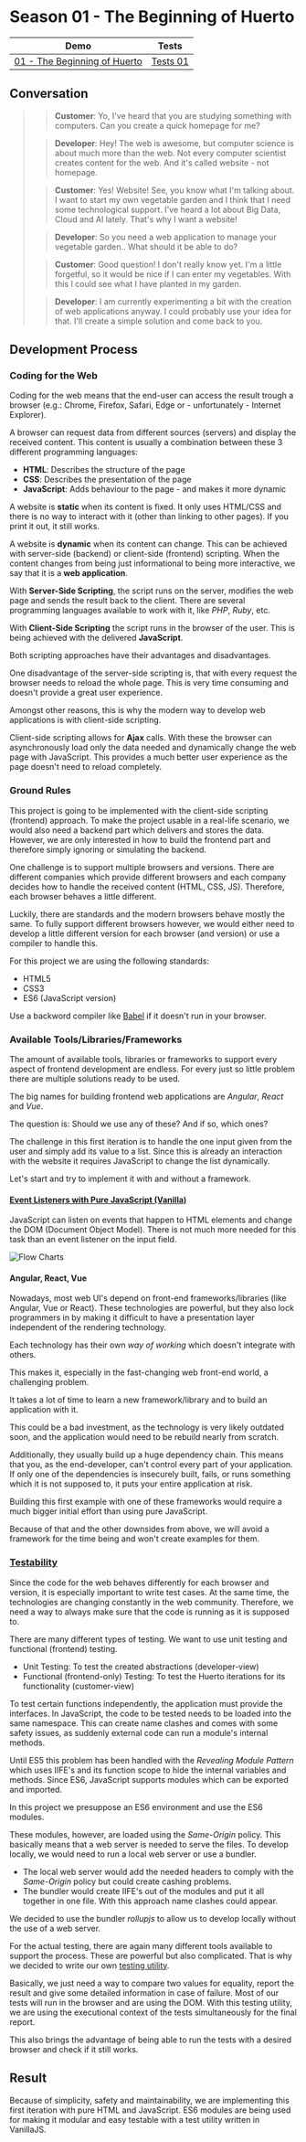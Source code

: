 # Season 01 - The Beginning of Huerto

| Demo                                      | Tests                  |
| ----------------------------------------- | ---------------------- |
| [01 - The Beginning of Huerto](demo.html) | [Tests 01](tests.html) |

## Conversation

> > **Customer**: Yo, I've heard that you are studying something with computers. Can you create a quick homepage for me?
>
> > **Developer**: Hey! The web is awesome, but computer science is about much more than the web. Not every computer scientist creates content for the web. And it's called website - not homepage.
>
> > **Customer**: Yes! Website! See, you know what I'm talking about. I want to start my own vegetable garden and I think that I need some technological support. I've heard a lot about Big Data, Cloud and AI lately. That's why I want a website!
>
> > **Developer**: So you need a web application to manage your vegetable garden.. What should it be able to do?
>
> > **Customer**: Good question! I don't really know yet. I'm a little forgetful, so it would be nice if I can enter my vegetables. With this I could see what I have planted in my garden.
>
> > **Developer**: I am currently experimenting a bit with the creation of web applications anyway. I could probably use your idea for that. I'll create a simple solution and come back to you.

## Development Process

### Coding for the Web

Coding for the web means that the end-user can access the result trough a browser (e.g.: Chrome, Firefox, Safari, Edge or - unfortunately - Internet Explorer).

A browser can request data from different sources (servers) and display the received content.
This content is usually a combination between these 3 different programming languages:

- **HTML**: Describes the structure of the page
- **CSS**: Describes the presentation of the page
- **JavaScript**: Adds behaviour to the page - and makes it more dynamic

A website is **static** when its content is fixed. It only uses HTML/CSS and there is no way to interact with it (other than linking to other pages). If you print it out, it still works.

A website is **dynamic** when its content can change. This can be achieved with server-side (backend) or client-side (frontend) scripting. When the content changes from being just informational to being more interactive, we say that it is a **web application**.

With **Server-Side Scripting**, the script runs on the server, modifies the web page and sends the result back to the client. There are several programming languages available to work with it, like _PHP_, _Ruby_, etc.

With **Client-Side Scripting** the script runs in the browser of the user. This is being achieved with the delivered **JavaScript**.

Both scripting approaches have their advantages and disadvantages.

One disadvantage of the server-side scripting is, that with every request the browser needs to reload the whole page. This is very time consuming and doesn't provide a great user experience.

Amongst other reasons, this is why the modern way to develop web applications is with client-side scripting.

Client-side scripting allows for **Ajax** calls. With these the browser can asynchronously load only the data needed and dynamically change the web page with JavaScript. This provides a much better user experience as the page doesn't need to reload completely.

### Ground Rules

This project is going to be implemented with the client-side scripting (frontend) approach. To make the project usable in a real-life scenario, we would also need a backend part which delivers and stores the data. However, we are only interested in how to build the frontend part and therefore simply ignoring or simulating the backend.

One challenge is to support multiple browsers and versions.
There are different companies which provide different browsers and each company decides how to handle the received content (HTML, CSS, JS). Therefore, each browser behaves a little different.

Luckily, there are standards and the modern browsers behave mostly the same.
To fully support different browsers however, we would either need to develop a little different version for each browser (and version) or use a compiler to handle this.

For this project we are using the following standards:

- HTML5
- CSS3
- ES6 (JavaScript version)

Use a backword compiler like [Babel](https://babeljs.io/) if it doesn't run in your browser.

### Available Tools/Libraries/Frameworks

The amount of available tools, libraries or frameworks to support every aspect of frontend development are endless.
For every just so little problem there are multiple solutions ready to be used.

The big names for building frontend web applications are _Angular_, _React_ and _Vue_.

The question is: Should we use any of these? And if so, which ones?

The challenge in this first iteration is to handle the one input given from the user and simply add its value to a list.
Since this is already an interaction with the website it requires JavaScript to change the list dynamically.

Let's start and try to implement it with and without a framework.

#### [Event Listeners with Pure JavaScript (Vanilla)](research/event-listeners)

JavaScript can listen on events that happen to HTML elements and change the DOM (Document Object Model).
There is not much more needed for this task than an event listener on the input field.

![Flow Charts](assets/diagrams/flowchart.png)

#### Angular, React, Vue

Nowadays, most web UI's depend on front-end frameworks/libraries (like Angular, Vue or React). These technologies are powerful, but they also lock programmers in by making it difficult to have a presentation layer independent of the rendering technology.

Each technology has their own _way of working_ which doesn't integrate with others.

This makes it, especially in the fast-changing web front-end world, a challenging problem.

It takes a lot of time to learn a new framework/library and to build an application with it.

This could be a bad investment, as the technology is very likely outdated soon, and the application would need to be rebuild nearly from scratch.

Additionally, they usually build up a huge dependency chain. This means that you, as the end-developer, can't control every part of your application.
If only one of the dependencies is insecurely built, fails, or runs something which it is not supposed to, it puts your entire application at risk.

Building this first example with one of these frameworks would require a much bigger initial effort than using pure JavaScript.

Because of that and the other downsides from above, we will avoid a framework for the time being and won't create examples for them.

### [Testability](research/testability)

Since the code for the web behaves differently for each browser and version, it is especially important to write test cases.
At the same time, the technologies are changing constantly in the web community.
Therefore, we need a way to always make sure that the code is running as it is supposed to.

There are many different types of testing. We want to use unit testing and functional (frontend) testing.

- Unit Testing: To test the created abstractions (developer-view)
- Functional (frontend-only) Testing: To test the Huerto iterations for its functionality (customer-view)

To test certain functions independently, the application must provide the interfaces.
In JavaScript, the code to be tested needs to be loaded into the same namespace. This can create name clashes and comes with some safety issues, as suddenly external code can run a module's internal methods.

Until ES5 this problem has been handled with the _Revealing Module Pattern_ which uses IIFE's and its function scope to hide the internal variables and methods.
Since ES6, JavaScript supports modules which can be exported and imported.

In this project we presuppose an ES6 environment and use the ES6 modules.

These modules, however, are loaded using the _Same-Origin_ policy. This basically means that a web server is needed to serve the files.
To develop locally, we would need to run a local web server or use a bundler.

- The local web server would add the needed headers to comply with the _Same-Origin_ policy but could create cashing problems.
- The bundler would create IIFE's out of the modules and put it all together in one file. With this approach name clashes could appear.

We decided to use the bundler _rollupjs_ to allow us to develop locally without the use of a web server.

For the actual testing, there are again many different tools available to support the process.
These are powerful but also complicated.
That is why we decided to write our own [testing utility](../../src/test/test.js).

Basically, we just need a way to compare two values for equality, report the result and give some detailed information in case of failure.
Most of our tests will run in the browser and are using the DOM.
With this testing utility, we are using the executional context of the tests simultaneously for the final report.

This also brings the advantage of being able to run the tests with a desired browser and check if it still works.

## Result

Because of simplicity, safety and maintainability, we are implementing this first iteration with pure HTML and JavaScript.
ES6 modules are being used for making it modular and easy testable with a test utility written in VanillaJS.
